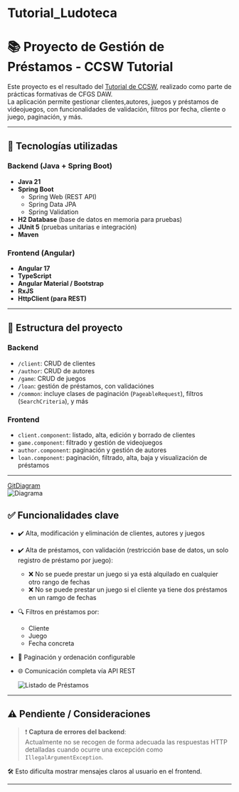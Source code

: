 # Tutorial_Ludoteca  
# 📚 Proyecto de Gestión de Préstamos - CCSW Tutorial

Este proyecto es el resultado del [Tutorial de CCSW](https://ccsw-csd.github.io/tutorial/), realizado como parte de prácticas formativas de CFGS DAW.  
La aplicación permite gestionar clientes,autores, juegos y préstamos de videojuegos, con funcionalidades de validación, filtros por fecha, cliente o juego, paginación, y más.

---

## 🚀 Tecnologías utilizadas

### Backend (Java + Spring Boot)
- **Java 21**
- **Spring Boot**
  - Spring Web (REST API)
  - Spring Data JPA
  - Spring Validation
- **H2 Database** (base de datos en memoria para pruebas)
- **JUnit 5** (pruebas unitarias e integración)
- **Maven**

### Frontend (Angular)
- **Angular 17**
- **TypeScript**
- **Angular Material / Bootstrap**
- **RxJS**
- **HttpClient (para REST)**

---

## 📂 Estructura del proyecto

### Backend
- `/client`: CRUD de clientes
- `/author`: CRUD de autores
- `/game`: CRUD de juegos
- `/loan`: gestión de préstamos, con validaciónes
- `/common`: incluye clases de paginación (`PageableRequest`), filtros (`SearchCriteria`), y más

### Frontend
- `client.component`: listado, alta, edición y borrado de clientes
- `game.component`: filtrado y gestión de videojuegos
- `author.component`: paginación y gestión de autores
- `loan.component`: paginación, filtrado, alta, baja y visualización de préstamos

---  
[GitDiagram](https://gitdiagram.com/AnaGonBu/Tutorial_Ludoteca)  
![Diagrama](/Screenshots/diagram.png)

## ✅ Funcionalidades clave

- ✔️ Alta, modificación y eliminación de clientes, autores y juegos
- ✔️ Alta de préstamos, con validación (restricción base de datos, un solo registro de préstamo por juego):
  - ❌ No se puede prestar un juego si ya está alquilado en cualquier otro rango de fechas
  - ❌ No se puede prestar un juego si el cliente ya tiene dos préstamos en un ramgo de fechas
- 🔍 Filtros en préstamos por:
  - Cliente
  - Juego
  - Fecha concreta
- 📄 Paginación y ordenación configurable
- 🌐 Comunicación completa vía API REST

  ![Listado de Préstamos](/Screenshots/Loans.png)


---

## ⚠️ Pendiente / Consideraciones

> ❗ **Captura de errores del backend**:  
Actualmente no se recogen de forma adecuada las respuestas HTTP detalladas cuando ocurre una excepción como `IllegalArgumentException`.  
  
🛠️ Esto dificulta mostrar mensajes claros al usuario en el frontend.

---
